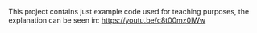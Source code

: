 This project contains just example code used for teaching purposes, the explanation can be seen in: https://youtu.be/c8t00mz0lWw

